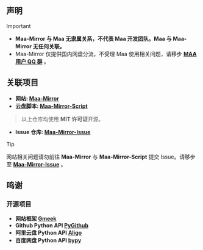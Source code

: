 ## 声明 

>[!IMPORTANT]
>- **Maa-Mirror 与 Maa 无隶属关系，不代表 Maa 开发团队。Maa 与 Maa-Mirror 无任何关联。**
>- Maa-Mirror 仅提供国内网盘分流，不受理 Maa 使用相关问题，请移步 **[MAA 用户 QQ 群](https://ota.maa.plus/MaaAssistantArknights/api/qqgroup)** 。

## 关联项目
- **网站: [Maa-Mirror](https://github.com/weinibuliu/Maa-Mirror)**
- **云盘脚本: [Maa-Mirror-Script](https://github.com/weinibuliu/Maa-Mirror-Script)**
> 以上仓库均使用 **MIT 许可证**开源。
- **Issue 仓库: [Maa-Mirror-Issue](https://github.com/weinibuliu/Maa-Mirror-Issue)**

>[!TIP]
网站相关问题请勿前往 **Maa-Mirror** 与 **Maa-Mirror-Script** 提交 Issue。请移步至 **[Maa-Mirror-Issue](https://github.com/weinibuliu/Maa-Mirror-Issue)** 。

## 鸣谢
### 开源项目
- **网站框架 [Gmeek](https://github.com/Meekdai/Gmeek)**
- **Github Python API [PyGithub](https://github.com/PyGithub/PyGithub)**
- **阿里云盘 Python API [Aligo](https://github.com/foyoux/aligo)**
- **百度网盘 Python API [bypy](https://github.com/houtianze/bypy)**

